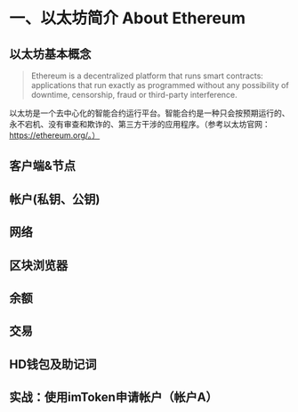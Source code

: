 # 一、以太坊简介 About Ethereum

## 以太坊基本概念

> Ethereum is a decentralized platform that runs smart contracts: applications that run exactly as programmed without any possibility of downtime, censorship, fraud or third-party interference.

以太坊是一个去中心化的智能合约运行平台。智能合约是一种只会按预期运行的、永不宕机、没有审查和欺诈的、第三方干涉的应用程序。（参考以太坊官网：https://ethereum.org/。）

## 客户端&节点
## 帐户(私钥、公钥)
## 网络
## 区块浏览器
## 余额
## 交易
## HD钱包及助记词

## 实战：使用imToken申请帐户（帐户A）
